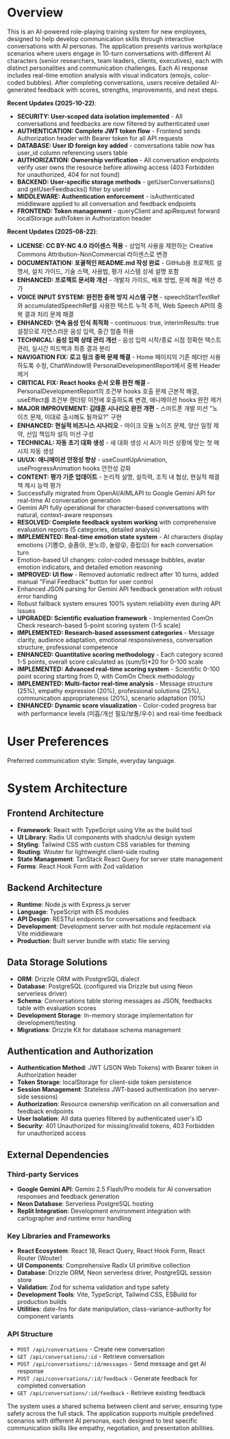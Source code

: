 # Overview

This is an AI-powered role-playing training system for new employees, designed to help develop communication skills through interactive conversations with AI personas. The application presents various workplace scenarios where users engage in 10-turn conversations with different AI characters (senior researchers, team leaders, clients, executives), each with distinct personalities and communication challenges. Each AI response includes real-time emotion analysis with visual indicators (emojis, color-coded bubbles). After completing conversations, users receive detailed AI-generated feedback with scores, strengths, improvements, and next steps.

**Recent Updates (2025-10-22)**:
- **SECURITY: User-scoped data isolation implemented** - All conversations and feedbacks are now filtered by authenticated user
- **AUTHENTICATION: Complete JWT token flow** - Frontend sends Authorization header with Bearer token for all API requests
- **DATABASE: User ID foreign key added** - conversations table now has user_id column referencing users table
- **AUTHORIZATION: Ownership verification** - All conversation endpoints verify user owns the resource before allowing access (403 Forbidden for unauthorized, 404 for not found)
- **BACKEND: User-specific storage methods** - getUserConversations() and getUserFeedbacks() filter by userId
- **MIDDLEWARE: Authentication enforcement** - isAuthenticated middleware applied to all conversation and feedback endpoints
- **FRONTEND: Token management** - queryClient and apiRequest forward localStorage authToken in Authorization header

**Recent Updates (2025-08-22)**:
- **LICENSE: CC BY-NC 4.0 라이센스 적용** - 상업적 사용을 제한하는 Creative Commons Attribution-NonCommercial 라이센스로 변경
- **DOCUMENTATION: 포괄적인 README.md 작성 완료** - GitHub용 프로젝트 설명서, 설치 가이드, 기술 스택, 사용법, 평가 시스템 상세 설명 포함
- **ENHANCED: 프로젝트 문서화 개선** - 개발자 가이드, 배포 방법, 문제 해결 섹션 추가 
- **VOICE INPUT SYSTEM: 완전한 중복 방지 시스템 구현** - speechStartTextRef와 accumulatedSpeechRef를 사용한 텍스트 누적 추적, Web Speech API의 중복 결과 처리 문제 해결
- **ENHANCED: 연속 음성 인식 최적화** - continuous: true, interimResults: true 설정으로 자연스러운 음성 입력, 중간 멈춤 허용
- **TECHNICAL: 음성 입력 상태 관리 개선** - 음성 입력 시작/종료 시점 정확한 텍스트 관리, 실시간 피드백과 최종 결과 분리
- **NAVIGATION FIX: 로고 링크 중복 문제 해결** - Home 페이지의 기존 헤더만 사용하도록 수정, ChatWindow와 PersonalDevelopmentReport에서 중복 Header 제거
- **CRITICAL FIX: React hooks 순서 오류 완전 해결** - PersonalDevelopmentReport의 조건부 hooks 호출 문제 근본적 해결, useEffect를 조건부 렌더링 이전에 호출하도록 변경, 애니메이션 hooks 완전 제거
- **MAJOR IMPROVEMENT: 김태훈 시나리오 완전 개편** - 스마트폰 개발 미션 "노이즈 문제, 이대로 출시해도 될까요?" 구현
- **ENHANCED: 현실적 비즈니스 시나리오** - 마이크 모듈 노이즈 문제, 양산 일정 제약, 선임 책임자 설득 미션 구성
- **TECHNICAL: 자동 초기 대화 생성** - 새 대화 생성 시 AI가 미션 상황에 맞는 첫 메시지 자동 생성
- **UI/UX: 애니메이션 안정성 향상** - useCountUpAnimation, useProgressAnimation hooks 안전성 강화
- **CONTENT: 평가 기준 업데이트** - 논리적 설명, 설득력, 조직 내 협상, 현실적 해결책 제시 능력 평가
- Successfully migrated from OpenAI/AIMLAPI to Google Gemini API for real-time AI conversation generation
- Gemini API fully operational for character-based conversations with natural, context-aware responses
- **RESOLVED: Complete feedback system working** with comprehensive evaluation reports (5 categories, detailed analysis)
- **IMPLEMENTED: Real-time emotion state system** - AI characters display emotions (기쁨😊, 슬픔😢, 분노😠, 놀람😲, 중립😐) for each conversation turn
- Emotion-based UI changes: color-coded message bubbles, avatar emotion indicators, and detailed emotion reasoning
- **IMPROVED: UI flow** - Removed automatic redirect after 10 turns, added manual "Final Feedback" button for user control
- Enhanced JSON parsing for Gemini API feedback generation with robust error handling
- Robust fallback system ensures 100% system reliability even during API issues
- **UPGRADED: Scientific evaluation framework** - Implemented ComOn Check research-based 5-point scoring system (1-5 scale)
- **IMPLEMENTED: Research-based assessment categories** - Message clarity, audience adaptation, emotional responsiveness, conversation structure, professional competence
- **ENHANCED: Quantitative scoring methodology** - Each category scored 1-5 points, overall score calculated as (sum/5)*20 for 0-100 scale
- **IMPLEMENTED: Advanced real-time scoring system** - Scientific 0-100 point scoring starting from 0, with ComOn Check methodology
- **IMPLEMENTED: Multi-factor real-time analysis** - Message structure (25%), empathy expression (20%), professional solutions (25%), communication appropriateness (20%), scenario adaptation (10%)
- **ENHANCED: Dynamic score visualization** - Color-coded progress bar with performance levels (미흡/개선 필요/보통/우수) and real-time feedback

# User Preferences

Preferred communication style: Simple, everyday language.

# System Architecture

## Frontend Architecture
- **Framework**: React with TypeScript using Vite as the build tool
- **UI Library**: Radix UI components with shadcn/ui design system
- **Styling**: Tailwind CSS with custom CSS variables for theming
- **Routing**: Wouter for lightweight client-side routing
- **State Management**: TanStack React Query for server state management
- **Forms**: React Hook Form with Zod validation

## Backend Architecture
- **Runtime**: Node.js with Express.js server
- **Language**: TypeScript with ES modules
- **API Design**: RESTful endpoints for conversations and feedback
- **Development**: Development server with hot module replacement via Vite middleware
- **Production**: Built server bundle with static file serving

## Data Storage Solutions
- **ORM**: Drizzle ORM with PostgreSQL dialect
- **Database**: PostgreSQL (configured via Drizzle but using Neon serverless driver)
- **Schema**: Conversations table storing messages as JSON, feedbacks table with evaluation scores
- **Development Storage**: In-memory storage implementation for development/testing
- **Migrations**: Drizzle Kit for database schema management

## Authentication and Authorization
- **Authentication Method**: JWT (JSON Web Tokens) with Bearer token in Authorization header
- **Token Storage**: localStorage for client-side token persistence
- **Session Management**: Stateless JWT-based authentication (no server-side sessions)
- **Authorization**: Resource ownership verification on all conversation and feedback endpoints
- **User Isolation**: All data queries filtered by authenticated user's ID
- **Security**: 401 Unauthorized for missing/invalid tokens, 403 Forbidden for unauthorized access

## External Dependencies

### Third-party Services
- **Google Gemini API**: Gemini 2.5 Flash/Pro models for AI conversation responses and feedback generation
- **Neon Database**: Serverless PostgreSQL hosting
- **Replit Integration**: Development environment integration with cartographer and runtime error handling

### Key Libraries and Frameworks
- **React Ecosystem**: React 18, React Query, React Hook Form, React Router (Wouter)
- **UI Components**: Comprehensive Radix UI primitive collection
- **Database**: Drizzle ORM, Neon serverless driver, PostgreSQL session store
- **Validation**: Zod for schema validation and type safety
- **Development Tools**: Vite, TypeScript, Tailwind CSS, ESBuild for production builds
- **Utilities**: date-fns for date manipulation, class-variance-authority for component variants

### API Structure
- `POST /api/conversations` - Create new conversation
- `GET /api/conversations/:id` - Retrieve conversation
- `POST /api/conversations/:id/messages` - Send message and get AI response
- `POST /api/conversations/:id/feedback` - Generate feedback for completed conversation
- `GET /api/conversations/:id/feedback` - Retrieve existing feedback

The system uses a shared schema between client and server, ensuring type safety across the full stack. The application supports multiple predefined scenarios with different AI personas, each designed to test specific communication skills like empathy, negotiation, and presentation abilities.